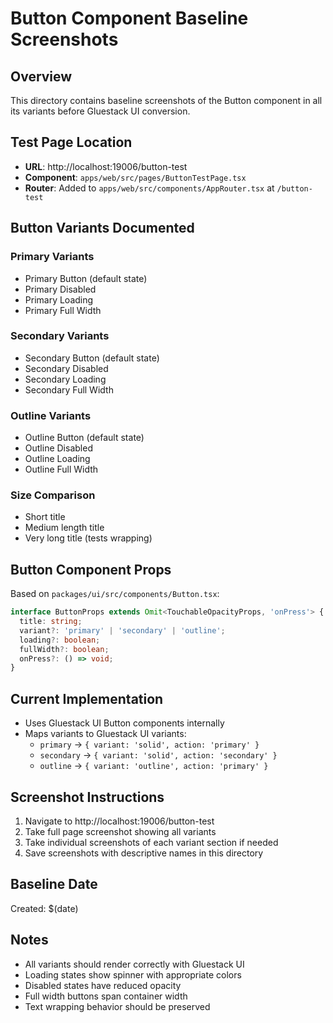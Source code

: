# Button Component Baseline Screenshots

## Overview
This directory contains baseline screenshots of the Button component in all its variants before Gluestack UI conversion.

## Test Page Location
- **URL**: http://localhost:19006/button-test
- **Component**: `apps/web/src/pages/ButtonTestPage.tsx`
- **Router**: Added to `apps/web/src/components/AppRouter.tsx` at `/button-test`

## Button Variants Documented

### Primary Variants
- Primary Button (default state)
- Primary Disabled
- Primary Loading
- Primary Full Width

### Secondary Variants
- Secondary Button (default state)
- Secondary Disabled
- Secondary Loading
- Secondary Full Width

### Outline Variants
- Outline Button (default state)
- Outline Disabled
- Outline Loading
- Outline Full Width

### Size Comparison
- Short title
- Medium length title
- Very long title (tests wrapping)

## Button Component Props
Based on `packages/ui/src/components/Button.tsx`:

```typescript
interface ButtonProps extends Omit<TouchableOpacityProps, 'onPress'> {
  title: string;
  variant?: 'primary' | 'secondary' | 'outline';
  loading?: boolean;
  fullWidth?: boolean;
  onPress?: () => void;
}
```

## Current Implementation
- Uses Gluestack UI Button components internally
- Maps variants to Gluestack UI variants:
  - `primary` → `{ variant: 'solid', action: 'primary' }`
  - `secondary` → `{ variant: 'solid', action: 'secondary' }`
  - `outline` → `{ variant: 'outline', action: 'primary' }`

## Screenshot Instructions
1. Navigate to http://localhost:19006/button-test
2. Take full page screenshot showing all variants
3. Take individual screenshots of each variant section if needed
4. Save screenshots with descriptive names in this directory

## Baseline Date
Created: $(date)

## Notes
- All variants should render correctly with Gluestack UI
- Loading states show spinner with appropriate colors
- Disabled states have reduced opacity
- Full width buttons span container width
- Text wrapping behavior should be preserved
